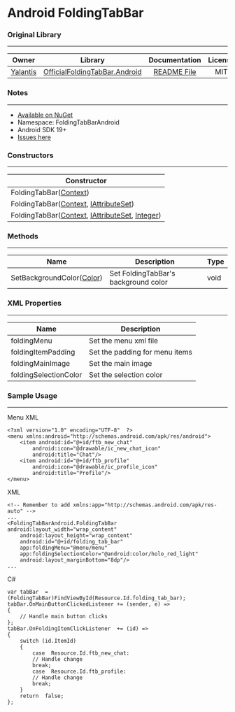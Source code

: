 # Android FoldingTabBar
### Original Library
***
| Owner | Library | Documentation | License |
| :-: | :-: | :-: | :-: |
| [Yalantis](https://github.com/Yalantis) | [OfficialFoldingTabBar.Android](https://github.com/Yalantis/OfficialFoldingTabBar.Android) | [README File](https://github.com/Yalantis/OfficialFoldingTabBar.Android/blob/develop/README.md) | MIT |

### Notes
***
* [Available on NuGet](https://www.nuget.org/packages/FoldingTabBar.Android/)
* Namespace: FoldingTabBarAndroid
* Android SDK 19+
* [Issues here](https://github.com/Yalantis/OfficialFoldingTabBar.Android/issues)

### Constructors
***
| Constructor |
| - |
| FoldingTabBar([Context](https://docs.microsoft.com/en-us/dotnet/api/Android.Content.Context?view=xamarin-android-sdk-9)) |
| FoldingTabBar([Context](https://docs.microsoft.com/en-us/dotnet/api/Android.Content.Context?view=xamarin-android-sdk-9), [IAttributeSet](https://docs.microsoft.com/en-us/dotnet/api/Android.Util.IAttributeSet?view=xamarin-android-sdk-9)) |
| FoldingTabBar([Context](https://docs.microsoft.com/en-us/dotnet/api/Android.Content.Context?view=xamarin-android-sdk-9), [IAttributeSet](https://docs.microsoft.com/en-us/dotnet/api/Android.Util.IAttributeSet?view=xamarin-android-sdk-9), [Integer](https://docs.microsoft.com/en-us/dotnet/api/System.Int32?view=netframework-4.8)) |

### Methods
***
| Name | Description | Type |
| - | - | - |
| SetBackgroundColor([Color](https://docs.microsoft.com/en-us/dotnet/api/android.graphics.color?view=xamarin-android-sdk-9)) | Set FoldingTabBar's background color | void |

### XML Properties
***
| Name | Description |
| - | - |
| foldingMenu | Set the menu xml file |
| foldingItemPadding | Set the padding for menu items |
| foldingMainImage | Set the main image |
| foldingSelectionColor | Set the selection color |

### Sample Usage
***
Menu XML
```
<?xml version="1.0" encoding="UTF-8"  ?>
<menu xmlns:android="http://schemas.android.com/apk/res/android">
	<item android:id="@+id/ftb_new_chat"
		android:icon="@drawable/ic_new_chat_icon"
		android:title="Chat"/>
	<item android:id="@+id/ftb_profile"
		android:icon="@drawable/ic_profile_icon"
		android:title="Profile"/>
</menu>
```
XML  
```  
<!-- Remember to add xmlns:app="http://schemas.android.com/apk/res-auto" -->  
...
<FoldingTabBarAndroid.FoldingTabBar android:layout_width="wrap_content"
	android:layout_height="wrap_content"
	android:id="@+id/folding_tab_bar"
	app:foldingMenu="@menu/menu"
	app:foldingSelectionColor="@android:color/holo_red_light"
	android:layout_marginBottom="8dp"/>
...
```
C#
```
var tabBar  = (FoldingTabBar)FindViewById(Resource.Id.folding_tab_bar);
tabBar.OnMainButtonClickedListener += (sender, e) =>
{
	// Handle main button clicks
};
tabBar.OnFoldingItemClickListener  += (id) =>
{
	switch (id.ItemId)
	{
		case  Resource.Id.ftb_new_chat:
		// Handle change
		break;
		case  Resource.Id.ftb_profile:
		// Handle change
		break;
	}
	return  false;
};
```